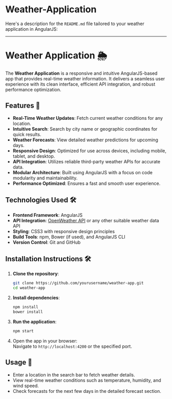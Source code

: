 # Weather-Application
Here's a description for the `README.md` file tailored to your weather application in AngularJS: 

---

# Weather Application 🌦️

The **Weather Application** is a responsive and intuitive AngularJS-based app that provides real-time weather information. It delivers a seamless user experience with its clean interface, efficient API integration, and robust performance optimization. 

## Features 🚀

- **Real-Time Weather Updates**: Fetch current weather conditions for any location.
- **Intuitive Search**: Search by city name or geographic coordinates for quick results.
- **Weather Forecasts**: View detailed weather predictions for upcoming days.
- **Responsive Design**: Optimized for use across devices, including mobile, tablet, and desktop.
- **API Integration**: Utilizes reliable third-party weather APIs for accurate data.
- **Modular Architecture**: Built using AngularJS with a focus on code modularity and maintainability.
- **Performance Optimized**: Ensures a fast and smooth user experience.

## Technologies Used 🛠️

- **Frontend Framework**: AngularJS
- **API Integration**: [OpenWeather API](https://openweathermap.org/) or any other suitable weather data API
- **Styling**: CSS3 with responsive design principles
- **Build Tools**: npm, Bower (if used), and AngularJS CLI
- **Version Control**: Git and GitHub

## Installation Instructions 🛠️

1. **Clone the repository**:  
   ```bash
   git clone https://github.com/yourusername/weather-app.git
   cd weather-app
   ```
2. **Install dependencies**:  
   ```bash
   npm install
   bower install
   ```
3. **Run the application**:  
   ```bash
   npm start
   ```
4. Open the app in your browser:  
   Navigate to `http://localhost:4200` or the specified port.

## Usage 📖

- Enter a location in the search bar to fetch weather details.
- View real-time weather conditions such as temperature, humidity, and wind speed.
- Check forecasts for the next few days in the detailed forecast section.

